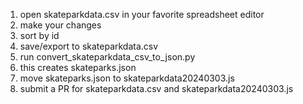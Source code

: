 1. open skateparkdata.csv in your favorite spreadsheet editor 
2. make your changes
3. sort by id
4. save/export to skateparkdata.csv
5. run convert_skateparkdata_csv_to_json.py 
6. this creates skateparks.json
7. move skateparks.json to skateparkdata20240303.js
8. submit a PR for skateparkdata.csv and skateparkdata20240303.js
